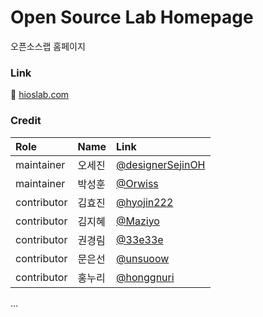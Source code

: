 #  Open Source Lab Homepage

오픈소스랩 홈페이지

### Link

🔗 [hioslab.com](https://hioslab.com)


### Credit

| Role  | Name  | Link  |
| :------| :-------| :----- |
| maintainer | 오세진  |   [@designerSejinOH](https://github.com/designerSejinOH)    |
| maintainer | 박성훈  |   [@Orwiss](https://github.com/Orwiss)    |
| contributor | 김효진  |   [@hyojin222](https://github.com/hyojin222)    |
| contributor | 김지혜  |   [@Maziyo](https://github.com/Maziyo)    |
| contributor | 권경림  |   [@33e33e](https://github.com/33e33e)    |
| contributor | 문은선  |   [@unsuoow](https://github.com/unsuoow)    |
| contributor | 홍누리  |   [@honggnuri](https://github.com/honggnuri)    |
...
